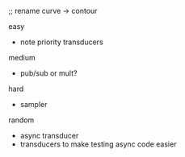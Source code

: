 
;; rename curve -> contour

easy
- note priority transducers

medium
- pub/sub or mult?

hard
- sampler

random
- async transducer
- transducers to make testing async code easier

